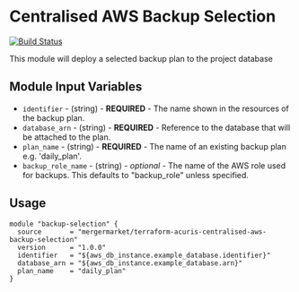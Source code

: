 # Centralised AWS Backup Selection

[![Build Status](https://travis-ci.org/mergermarket/terraform-acuris-centralised-aws-backup-selection.svg?branch=master)](https://travis-ci.org/mergermarket/terraform-acuris-centralised-aws-backup-selection)

This module will deploy a selected backup plan to the project database

## Module Input Variables

- `identifier` - (string) - **REQUIRED** - The name shown in the resources of the backup plan.
- `database_arn` - (string) - **REQUIRED** - Reference to the database that will be attached to the plan.
- `plan_name` - (string) - **REQUIRED** - The name of an existing backup plan e.g. 'daily_plan'.
- `backup_role_name` - (string) - _optional_ -
  The name of the AWS role used for backups. This defaults to "backup_role" unless specified.

## Usage

```hcl
module "backup-selection" {
  source       = "mergermarket/terraform-acuris-centralised-aws-backup-selection"
  version      = "1.0.0"
  identifier   = "${aws_db_instance.example_database.identifier}"
  database_arn = "${aws_db_instance.example_database.arn}"
  plan_name    = "daily_plan"
}
```
